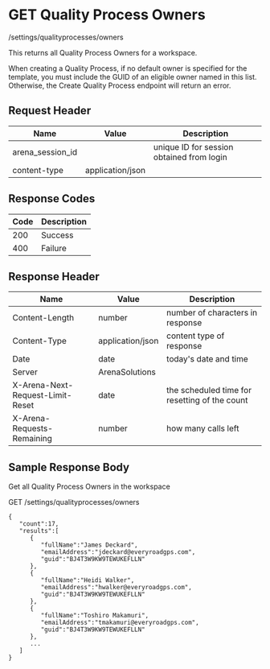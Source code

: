 # GET Quality Process Owners
/settings/qualityprocesses/owners

This returns all Quality Process Owners for a workspace.

When creating a Quality Process, if no default owner is specified for the template, you must include the GUID of an eligible owner named in this list. Otherwise, the Create Quality Process endpoint will return an error.

## Request Header

| Name<br> | Value<br> | Description<br> |
|  --- |  --- |  --- | 
| arena_session_id<br> |   | unique ID for session obtained from login<br> |
| content-type<br> | application/json<br> |   |

## Response Codes

| Code<br> | Description<br> |
|  --- |  --- | 
| 200<br> | Success<br> |
| 400<br> | Failure<br> |

## Response Header

| Name<br> | Value<br> | Description<br> |
|  --- |  --- |  --- | 
| Content-Length<br> | number<br> | number of characters in response<br> |
| Content-Type<br> | application/json<br> | content type of response<br> |
| Date<br> | date<br> | today's date and time<br> |
| Server<br> | ArenaSolutions<br> |   |
| X-Arena-Next-Request-Limit-Reset<br> | date<br> | the scheduled time for resetting of the count<br> |
| X-Arena-Requests-Remaining<br> | number<br> | how many calls left<br> |

## Sample Response Body
Get all Quality Process Owners in the workspace

GET /settings/qualityprocesses/owners

```
{  
   "count":17,
   "results":[  
      {  
         "fullName":"James Deckard",
         "emailAddress":"jdeckard@everyroadgps.com",
         "guid":"BJ4T3W9KW9TEWUKEFLLN"
      },
      {  
         "fullName":"Heidi Walker",
         "emailAddress":"hwalker@everyroadgps.com",
         "guid":"BJ4T3W9KW9TEWUKEFLLN"
      },
      {  
         "fullName":"Toshiro Makamuri",
         "emailAddress":"tmakamuri@everyroadgps.com",
         "guid":"BJ4T3W9KW9TEWUKEFLLN"
      },
      ...
   ]
}
```
